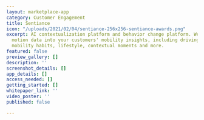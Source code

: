 ```yaml
---
layout: marketplace-app
category: Customer Engagement
title: Sentiance
icon: "/uploads/2021/02/04/sentiance-256x256-sentiance-awards.png"
excerpt: AI contextualization platform and behavior change platform. We turn smartphone
  motion data into your customers' mobility insights, including driving behavior,
  mobility habits, lifestyle, contextual moments and more.
featured: false
preview_gallery: []
description: ''
screenshot_details: []
app_details: []
access_needed: []
getting_started: []
whitepaper_link: ''
video_poster: ''
published: false

---
```

